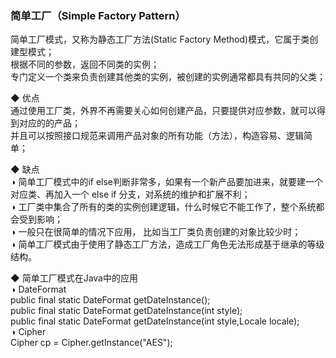 ### 简单工厂（Simple Factory Pattern）  

简单工厂模式，又称为静态工厂方法(Static Factory Method)模式，它属于类创建型模式；  
根据不同的参数，返回不同类的实例；  
专门定义一个类来负责创建其他类的实例，被创建的实例通常都具有共同的父类；  

◆ 优点  
通过使用工厂类，外界不再需要关心如何创建产品，只要提供对应参数，就可以得到对应的的产品；  
并且可以按照接口规范来调用产品对象的所有功能（方法），构造容易、逻辑简单；  

◆ 缺点    
◑ 简单工厂模式中的if else判断非常多，如果有一个新产品要加进来，就要建一个对应类、再加入一个 else if 分支，对系统的维护和扩展不利；  
◑ 工厂类中集合了所有的类的实例创建逻辑，什么时候它不能工作了，整个系统都会受到影响；  
◑ 一般只在很简单的情况下应用，  比如当工厂类负责创建的对象比较少时；  
◑ 简单工厂模式由于使用了静态工厂方法，造成工厂角色无法形成基于继承的等级结构。  

◆ 简单工厂模式在Java中的应用  
◑ DateFormat  
public final static DateFormat getDateInstance();  
public final static DateFormat getDateInstance(int style);  
public final static DateFormat getDateInstance(int style,Locale locale);  
◑ Cipher  
Cipher cp = Cipher.getInstance("AES");  

